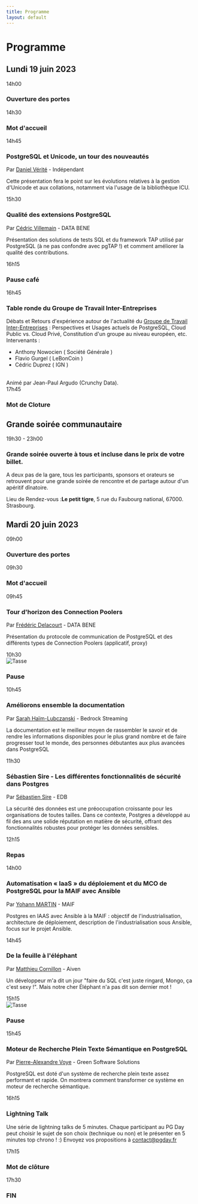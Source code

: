 ```yaml
---
title: Programme
layout: default
---
```


# Programme

## Lundi 19 juin 2023


<div class="schedule_bloc">
  <div class="schedule_time">14h00
  </div>
  <div class="schedule_break">
  <span class="glyphicon glyphicon-home" aria-hidden="true"></span>
  </div>
  <div class="schedule_desc">
  <h3>Ouverture des portes</h3>
  </div>
</div>

<div class="schedule_bloc">
  <div class="schedule_time">14h30</div>
  <div class="schedule_break">
  <span class="glyphicon glyphicon-cutlery" aria-hidden="true"></span>
  </div>
  <div class="schedule_desc">
  <h3>Mot d'accueil</h3>
  </div>
</div>


<div class="schedule_bloc">
  <div class="schedule_time">14h45</div>
  <div class="schedule_speaker">
  <img src="img/orateurs/d_verite.jpg" class="img-thumbnail" alt="">
  </div>
  <div class="schedule_desc">
  <h3>PostgreSQL et Unicode, un tour des nouveautés</h3>
  <p>Par <a href="orateurs#daniel_verite" class="pg_speaker_name">Daniel Vérité</a> - Indépendant</p>
  <p>
  Cette présentation fera le point sur les évolutions relatives à la gestion d'Unicode et aux collations, notamment via l'usage de la bibliothèque ICU.
  </p>
  <!--
  <p>
  <a href="#">
  <i class="fa fa-desktop" aria-hidden="true"></i>Support de la présentation
  </a>
  </p>
  <p>
  <a href="#">
  <i class="fa fa-youtube-play" aria-hidden="true"></i>Vidéo
  </a>
  </p>
  -->
  </div>
</div>


<div class="schedule_bloc">
  <div class="schedule_time">15h30</div>
  <div class="schedule_speaker">
  <img src="img/orateurs/c_villemain_2.jpg" class="img-thumbnail" alt="">
  </div>
  <div class="schedule_desc">
  <h3>Qualité des extensions PostgreSQL</h3>
  <p>Par <a href="orateurs#cedric_villemain" class="pg_speaker_name">Cédric Villemain</a> - DATA BENE</p>
  <p>
  Présentation des solutions de tests SQL et du framework TAP utilisé par PostgreSQL (à ne pas confondre avec pgTAP !) et comment améliorer la qualité des contributions.
  </p>
  <!--
  <p>
  <a href="#">
  <i class="fa fa-desktop" aria-hidden="true"></i>Support de la présentation
  </a>
  </p>
  <p>
  <a href="#">
  <i class="fa fa-youtube-play" aria-hidden="true"></i>Vidéo
  </a>
  </p>
  -->
  </div>
</div>

<div class="schedule_bloc">
  <div class="schedule_time">16h15</div>
  <div class="schedule_break">
  <span class="glyphicon glyphicon-glass" aria-hidden="true"></span>
  </div>
  <div class="schedule_desc">
  <h3>Pause café</h3>
  </div>
</div>

<div class="schedule_bloc">
  <div class="schedule_time">16h45</div>
  <div class="schedule_break">
  <span class="glyphicon glyphicon-glass" aria-hidden="true"></span>
  </div>
  <div class="schedule_desc">
  <h3>Table ronde du Groupe de Travail Inter-Entreprises</h3>
  Débats et Retours d'expérience autour de l'actualité du
  <a href='https://www.postgresql.fr/entreprises:accueil'>Groupe de Travail Inter-Entreprises</a>
  : Perspectives et Usages actuels de PostgreSQL, Cloud Public vs. Cloud Privé, Constitution
  d'un groupe au niveau européen, etc.
  <br/>
  Intervenants :
  <ul>
  <li>Anthony Nowocien ( Société Générale )</li>
  <li>Flavio Gurgel ( LeBonCoin )</li>
  <li>Cédric Duprez  ( IGN ) </li>
  </ul>
  <br/>
  Animé par Jean-Paul Argudo (Crunchy Data).
  </div>
</div>


<div class="schedule_bloc">
  <div class="schedule_time">17h45</div>
  <div class="schedule_break">
  <span class="glyphicon glyphicon-cutlery" aria-hidden="true"></span>
  </div>
  <div class="schedule_desc">
  <h3>Mot de Cloture</h3>
  </div>
</div>

## Grande soirée communautaire

<div class="schedule_bloc">
  <div class="schedule_time">19h30 - 23h00</div>
  <div class="schedule_break">
  <span class="glyphicon glyphicon-glass" aria-hidden="true"></span>
  </div>
  <div class="schedule_desc">
  <h3>Grande soirée ouverte à tous et incluse dans le prix de votre billet.</h3>
  <p>A deux pas de la gare, tous les participants, sponsors et orateurs se retrouvent pour une grande soirée de rencontre et de partage autour d'un apéritif dînatoire.</p>
  <p>Lieu de Rendez-vous :<strong>Le petit tigre</strong>, 5 rue du Faubourg national, 67000. Strasbourg.</p>
  </div>
</div>


## Mardi 20 juin 2023

<div class="schedule_bloc">
  <div class="schedule_time">09h00</div>
  <div class="schedule_break">
  <span class="glyphicon glyphicon-home" aria-hidden="true"></span>
  </div>
  <div class="schedule_desc">
  <h3>Ouverture des portes</h3>
  </div>
</div>

<div class="schedule_bloc">
  <div class="schedule_time">09h30</div>
  <div class="schedule_break">
  <span class="glyphicon glyphicon-bullhorn" aria-hidden="true"></span>
  </div>
  <div class="schedule_desc">
  <h3>Mot d'accueil</h3>
  </div>
</div>

<div class="schedule_bloc">
  <div class="schedule_time">09h45</div>
  <div class="schedule_speaker">
  <img src="img/orateurs/f_delacourt.jpg" class="img-thumbnail" alt="">
  </div>
  <div class="schedule_desc">
  <h3>Tour d'horizon des Connection Poolers</h3>
  <p>Par <a href="orateurs#frederic_delacourt" class="pg_speaker_name">Frédéric Delacourt</a> - DATA BENE</p>
  <p>
  Présentation du protocole de communication de PostgreSQL et des différents types de Connection Poolers (applicatif, proxy)
  </p>
  <!--
  <p>
  <a href="#">
  <i class="fa fa-desktop" aria-hidden="true"></i>Support de la présentation</a>
  </p>
  <p>
  <a href="#">
  <i class="fa fa-youtube-play" aria-hidden="true"></i>Vidéo
  </a>
  </p>
  -->
  </div>
</div>

<div class="schedule_bloc">
  <div class="schedule_time">10h30</div>
  <div class="schedule_break">
  <img src="img/pause.png" alt="Tasse">
  </div>
  <div class="schedule_desc">
  <h3>Pause</h3>
  </div>
</div>

<div class="schedule_bloc">
  <div class="schedule_time">10h45</div>
  <div class="schedule_speaker">
  <img src="img/orateurs/s_haim_lubczanski.jpg" class="img-thumbnail" alt="">
  </div>
  <div class="schedule_desc">
  <h3>Améliorons ensemble la documentation</h3>
  <p>Par <a href="orateurs#sarah_haim_lubczanski" class="pg_speaker_name">Sarah Haïm-Lubczanski</a> - Bedrock Streaming</p>
  <p>
  La documentation est le meilleur moyen de rassembler le savoir et de rendre les informations disponibles pour le plus grand nombre et de faire progresser tout le monde, des personnes débutantes aux plus avancées dans PostgreSQL
  </p>
  <!--
  <p>
  <a href="#">
  <i class="fa fa-desktop" aria-hidden="true"></i>Support de la présentation</a>
  </p>
  <p>
  <a href="#">
  <i class="fa fa-youtube-play" aria-hidden="true"></i>Vidéo
  </a>
  </p>
  -->
  </div>
</div>

<div class="schedule_bloc">
  <div class="schedule_time">11h30</div>
  <div class="schedule_speaker">
  <img src="img/orateurs/s_sire.jpg" class="img-thumbnail" alt="">
  </div>
  <div class="schedule_desc">
  <h3>Sébastien Sire - Les différentes fonctionnalités de sécurité dans Postgres</h3>
  <p>Par <a href="orateurs#sebastien_sire" class="pg_speaker_name">Sébastien Sire</a> - EDB</p>
  <p>
  La sécurité des données est une préoccupation croissante pour les organisations de toutes tailles. Dans ce contexte, Postgres a développé au fil des ans une solide réputation en matière de sécurité, offrant des fonctionnalités robustes pour protéger les données sensibles.
  </p>
  <!--
  <p>
  <a href="#">
  <i class="fa fa-desktop" aria-hidden="true"></i>Support de la présentation</a>
  </p>
  <p>
  <a href="#">
  <i class="fa fa-youtube-play" aria-hidden="true"></i>Vidéo
  </a>
  </p>
  -->
  </div>
</div>

<div class="schedule_bloc">
  <div class="schedule_time">12h15</div>
  <div class="schedule_break">
  <span class="glyphicon glyphicon-cutlery" aria-hidden="true"></span>
  </div>
  <div class="schedule_desc">
  <h3>Repas</h3>
  </div>
</div>

<div class="schedule_bloc">
  <div class="schedule_time">14h00</div>
  <div class="schedule_speaker">
  <img src="img/orateurs/y_martin.png" class="img-thumbnail" alt="">
  </div>
  <div class="schedule_desc">
  <h3>Automatisation « IaaS » du déploiement et du MCO de PostgreSQL pour la MAIF avec Ansible</h3>
  <p>Par <a href="orateurs#yohann_martin" class="pg_speaker_name">Yohann MARTIN</a> - MAIF</p>
  <p>
  Postgres en IAAS avec Ansible à la MAIF : objectif de l'industrialisation, architecture de déploiement, description de l'industrialisation sous Ansible, focus sur le projet Ansible.
  </p>
  <!--
  <p>
  <a href="#">
  <i class="fa fa-desktop" aria-hidden="true"></i>Support de la présentation
  </a>
  </p>
  <p>
  <a href="#">
  <i class="fa fa-youtube-play" aria-hidden="true"></i>Vidéo</a>
  </p>
  -->
  </div>
</div>

<div class="schedule_bloc">
  <div class="schedule_time">14h45</div>
  <div class="schedule_speaker">
  <img src="img/orateurs/m_cornillon.png" class="img-thumbnail" alt="">
  </div>
  <div class="schedule_desc">
  <h3>De la feuille à l'éléphant</h3>
  <p>Par <a href="orateurs#matthieu_ornillon" class="pg_speaker_name">Matthieu Cornillon</a> - Aiven
  </p>
  <p>
Un développeur m'a dit un jour "faire du SQL c'est juste ringard, Mongo, ça c'est sexy !". Mais notre cher Éléphant n'a pas dit son dernier mot !
  </p>
  <!--
  <p>
  <a href="#">
  <i class="fa fa-desktop" aria-hidden="true"></i>Support de la présentation
  </a>
  </p>
  <p>
  <a href="#">
  <i class="fa fa-youtube-play" aria-hidden="true"></i>Vidéo
  </a>
  </p>
  -->
  </div>
</div>

<div class="schedule_bloc">
  <div class="schedule_time">15h15</div>
  <div class="schedule_break">
  <img src="img/pause.png" alt="Tasse">
  </div>
  <div class="schedule_desc">
  <h3>Pause</h3>
  </div>
</div>

<div class="schedule_bloc">
  <div class="schedule_time">15h45</div>
  <div class="schedule_speaker">
  <img src="img/orateurs/pa_voye.jpg" class="img-thumbnail" alt="">
  </div>
  <div class="schedule_desc">
  <h3>Moteur de Recherche Plein Texte Sémantique en PostgreSQL</h3>
  <p>Par <a href="orateurs#pierre_alexandre_voye" class="pg_speaker_name">Pierre-Alexandre Voye</a> -  Green Software Solutions</p>
  <p>
PostgreSQL est doté d'un système de recherche plein texte assez performant et rapide. On montrera comment transformer ce système en moteur de recherche sémantique.
  </p>
  <!--
  <p>
  <a href="#">
  <i class="fa fa-desktop" aria-hidden="true"></i>Support de la présentation
  </a>
  </p>
  <p>
  <a href="#">
  <i class="fa fa-youtube-play" aria-hidden="true"></i>Vidéo
  </a>
  </p>
  -->
  </div>
</div>

<div class="schedule_bloc">
  <div class="schedule_time">16h15</div>
  <div class="schedule_break">
  <span class="glyphicon glyphicon-bullhorn" aria-hidden="true"></span>
  </div>
  <div class="schedule_desc">
  <h3>Lightning Talk</h3>
  <p>
    Une série de lightning talks de 5 minutes. Chaque participant au PG Day peut choisir le sujet de son choix (technique ou non) et le présenter en 5 minutes top chrono ! :)
    Envoyez vos propositions à <a href="mailto:contact@pgday.fr">contact@pgday.fr</a>
  </p>
  </div>
</div>

<div class="schedule_bloc">
  <div class="schedule_time">17h15</div>
  <div class="schedule_break">
  <span class="glyphicon glyphicon-bullhorn" aria-hidden="true"></span>
  </div>
  <div class="schedule_desc">
  <h3>Mot de clôture</h3>
  </div>
</div>

<div class="schedule_bloc">
  <div class="schedule_time">17h30</div>
  <div class="schedule_desc">
  <h3>FIN</h3>
  </div>
</div>


